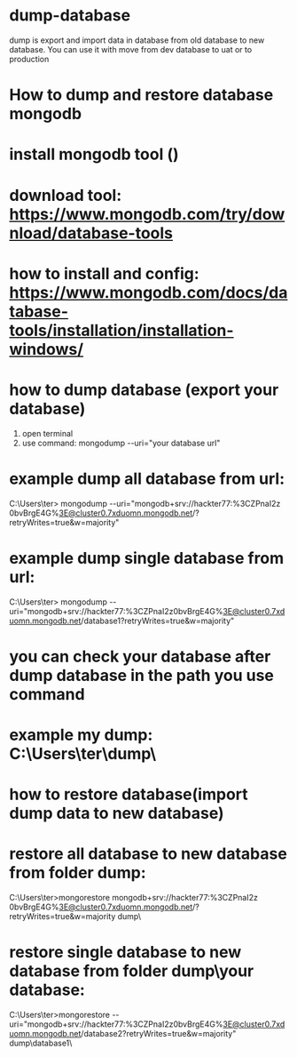 # dump-database
dump is export and import data in database from old database to new database.
You can use it with move from dev database to uat or to production

# How to dump and restore database mongodb
# install mongodb tool ()
  # download tool: https://www.mongodb.com/try/download/database-tools
  # how to install and config:  https://www.mongodb.com/docs/database-tools/installation/installation-windows/
  
# how to dump database (export your database)
  1. open terminal
  2. use command:
     mongodump --uri="your database url"
     
# example dump all database from url: 
  C:\Users\ter> mongodump --uri="mongodb+srv://hackter77:%3CZPnaI2z 0bvBrgE4G%3E@cluster0.7xduomn.mongodb.net/?retryWrites=true&w=majority"
# example dump single database from url: 
  C:\Users\ter> mongodump --uri="mongodb+srv://hackter77:%3CZPnaI2z0bvBrgE4G%3E@cluster0.7xduomn.mongodb.net/database1?retryWrites=true&w=majority"
  
# you can check your database after dump database in the path you use command 
# example my dump: C:\Users\ter\dump\

# how to restore database(import dump data to new database)
# restore all database to new database  from folder dump:
C:\Users\ter>mongorestore mongodb+srv://hackter77:%3CZPnaI2z 0bvBrgE4G%3E@cluster0.7xduomn.mongodb.net/?retryWrites=true&w=majority dump\
# restore single database to new database from folder dump\your database: 
C:\Users\ter>mongorestore --uri="mongodb+srv://hackter77:%3CZPnaI2z0bvBrgE4G%3E@cluster0.7xduomn.mongodb.net/database2?retryWrites=true&w=majority" dump\database1\
